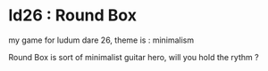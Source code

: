 ld26 : Round Box
====

my game for ludum dare 26, theme is : minimalism

Round Box is sort of minimalist guitar hero, will you hold the rythm ?
